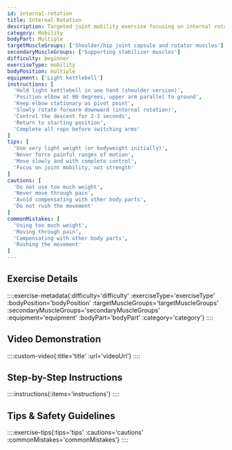 ```yaml
---
id: internal-rotation
title: Internal Rotation
description: Targeted joint mobility exercise focusing on internal rotation of shoulders or hips using light kettlebell resistance to improve range of motion and joint health.
category: Mobility
bodyPart: Multiple
targetMuscleGroups: ['Shoulder/hip joint capsule and rotator muscles']
secondaryMuscleGroups: ['Supporting stabilizer muscles']
difficulty: beginner
exerciseType: mobility
bodyPosition: multiple
equipment: ['Light kettlebell']
instructions: [
  'Hold light kettlebell in one hand (shoulder version)',
  'Position elbow at 90 degrees, upper arm parallel to ground',
  'Keep elbow stationary as pivot point',
  'Slowly rotate forearm downward (internal rotation)',
  'Control the descent for 2-3 seconds',
  'Return to starting position',
  'Complete all reps before switching arms'
]
tips: [
  'Use very light weight (or bodyweight initially)',
  'Never force painful ranges of motion',
  'Move slowly and with complete control',
  'Focus on joint mobility, not strength'
]
cautions: [
  'Do not use too much weight',
  'Never move through pain',
  'Avoid compensating with other body parts',
  'Do not rush the movement'
]
commonMistakes: [
  'Using too much weight',
  'Moving through pain',
  'Compensating with other body parts',
  'Rushing the movement'
]
---
```


## Exercise Details

::::exercise-metadata{:difficulty='difficulty' :exerciseType='exerciseType' :bodyPosition='bodyPosition' :targetMuscleGroups='targetMuscleGroups' :secondaryMuscleGroups='secondaryMuscleGroups' :equipment='equipment' :bodyPart='bodyPart' :category='category'}
::::

## Video Demonstration

::::custom-video{:title='title' :url='videoUrl'}
::::

## Step-by-Step Instructions

::::instructions{:items='instructions'}
::::

## Tips & Safety Guidelines

::::exercise-tips{:tips='tips' :cautions='cautions' :commonMistakes='commonMistakes'}
::::
